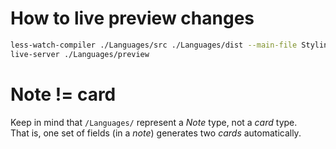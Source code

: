 # How to live preview changes

```bash
less-watch-compiler ./Languages/src ./Languages/dist --main-file Styling.less
live-server ./Languages/preview
```

# Note != card

Keep in mind that `/Languages/` represent a _Note_ type, not a _card_ type.  
That is, one set of fields (in a _note_) generates two _cards_ automatically.

